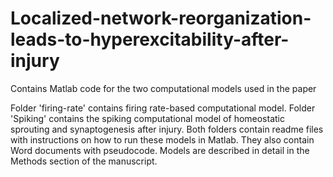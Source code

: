 # Localized-network-reorganization-leads-to-hyperexcitability-after-injury
Contains Matlab code for the two computational models used in the paper

Folder 'firing-rate' contains firing rate-based computational model.  Folder 'Spiking' contains the spiking computational model of homeostatic sprouting and synaptogenesis after injury.  Both folders contain readme files with instructions on how to run these models in Matlab.   They also contain Word documents with pseudocode.  Models are described in detail in the Methods section of the manuscript.  
